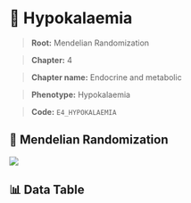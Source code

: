 # 🧪 Hypokalaemia

> **Root:** Mendelian Randomization

> **Chapter:** 4  

> **Chapter name:** Endocrine and metabolic

> **Phenotype:** Hypokalaemia  

> **Code:** `E4_HYPOKALAEMIA`

## 🧬 Mendelian Randomization  

<img src="/MR/Figures/Forward/E4_HYPOKALAEMIA.png"/>

## 📊 Data Table

<CsvTableMRF src="/MR_Data/Forward/E4_HYPOKALAEMIA.csv"/>
